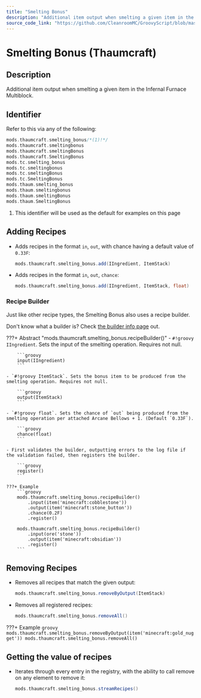```yaml
---
title: "Smelting Bonus"
description: "Additional item output when smelting a given item in the Infernal Furnace Multiblock."
source_code_link: "https://github.com/CleanroomMC/GroovyScript/blob/master/src/main/java/com/cleanroommc/groovyscript/compat/mods/thaumcraft/SmeltingBonus.java"
---
```


# Smelting Bonus (Thaumcraft)

## Description

Additional item output when smelting a given item in the Infernal Furnace Multiblock.

## Identifier

Refer to this via any of the following:

```groovy hl_lines="1"
mods.thaumcraft.smelting_bonus/*(1)!*/
mods.thaumcraft.smeltingbonus
mods.thaumcraft.smeltingBonus
mods.thaumcraft.SmeltingBonus
mods.tc.smelting_bonus
mods.tc.smeltingbonus
mods.tc.smeltingBonus
mods.tc.SmeltingBonus
mods.thaum.smelting_bonus
mods.thaum.smeltingbonus
mods.thaum.smeltingBonus
mods.thaum.SmeltingBonus
```

1. This identifier will be used as the default for examples on this page

## Adding Recipes

- Adds recipes in the format `in`, `out`, with chance having a default value of `0.33F`:

    ```groovy
    mods.thaumcraft.smelting_bonus.add(IIngredient, ItemStack)
    ```

- Adds recipes in the format `in`, `out`, `chance`:

    ```groovy
    mods.thaumcraft.smelting_bonus.add(IIngredient, ItemStack, float)
    ```


### Recipe Builder

Just like other recipe types, the Smelting Bonus also uses a recipe builder.

Don't know what a builder is? Check [the builder info page](../../../groovy/builder.md) out.

???+ Abstract "mods.thaumcraft.smelting_bonus.recipeBuilder()"
    - `#!groovy IIngredient`. Sets the input of the smelting operation. Requires not null.

        ```groovy
        input(IIngredient)
        ```

    - `#!groovy ItemStack`. Sets the bonus item to be produced from the smelting operation. Requires not null.

        ```groovy
        output(ItemStack)
        ```

    - `#!groovy float`. Sets the chance of `out` being produced from the smelting operation per attached Arcane Bellows + 1. (Default `0.33F`).

        ```groovy
        chance(float)
        ```

    - First validates the builder, outputting errors to the log file if the validation failed, then registers the builder.

        ```groovy
        register()
        ```

    ???+ Example
        ```groovy
        mods.thaumcraft.smelting_bonus.recipeBuilder()
            .input(item('minecraft:cobblestone'))
            .output(item('minecraft:stone_button'))
            .chance(0.2F)
            .register()

        mods.thaumcraft.smelting_bonus.recipeBuilder()
            .input(ore('stone'))
            .output(item('minecraft:obsidian'))
            .register()
        ```



## Removing Recipes

- Removes all recipes that match the given output:

    ```groovy
    mods.thaumcraft.smelting_bonus.removeByOutput(ItemStack)
    ```

- Removes all registered recipes:

    ```groovy
    mods.thaumcraft.smelting_bonus.removeAll()
    ```

???+ Example
    ```groovy
    mods.thaumcraft.smelting_bonus.removeByOutput(item('minecraft:gold_nugget'))
    mods.thaumcraft.smelting_bonus.removeAll()
    ```

## Getting the value of recipes

- Iterates through every entry in the registry, with the ability to call remove on any element to remove it:

    ```groovy
    mods.thaumcraft.smelting_bonus.streamRecipes()
    ```
